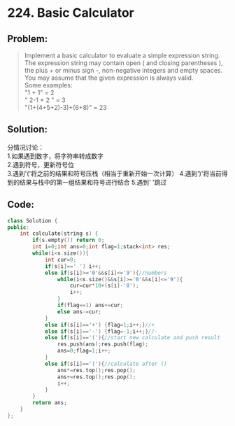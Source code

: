 # 224. Basic Calculator
## Problem:
>Implement a basic calculator to evaluate a simple expression string.  
>The expression string may contain open ( and closing parentheses ), the plus + or minus sign -, non-negative integers and empty spaces.  
>You may assume that the given expression is always valid.  
>Some examples:  
>"1 + 1" = 2  
>" 2-1 + 2 " = 3  
>"(1+(4+5+2)-3)+(6+8)" = 23
## Solution:
分情况讨论：  
1.如果遇到数字，将字符串转成数字  
2.遇到符号，更新符号位  
3.遇到'('将之前的结果和符号压栈（相当于重新开始一次计算）
4.遇到')'将当前得到的结果与栈中的第一组结果和符号进行结合
5.遇到' '跳过

## Code:
```cpp
class Solution {
public:
    int calculate(string s) {
        if(s.empty()) return 0;
        int i=0;int ans=0;int flag=1;stack<int> res;
        while(i<s.size()){
            int cur=0;
            if(s[i]==' ') i++;
            else if(s[i]>='0'&&s[i]<='9'){//numbers
                while(i<s.size()&&s[i]>='0'&&s[i]<='9'){
                    cur=cur*10+(s[i]-'0');
                    i++;
                }
                if(flag==1) ans+=cur;
                else ans-=cur;
            }
            else if(s[i]=='+') {flag=1;i++;}//+
            else if(s[i]=='-') {flag=-1;i++;}//-
            else if(s[i]=='('){//start new calculate and push result
                res.push(ans);res.push(flag);
                ans=0;flag=1;i++;
            }
            else if(s[i]==')'){//calculate after ()
                ans*=res.top();res.pop();
                ans+=res.top();res.pop();
                i++;
            }
        }
        return ans;
    }
};
```

